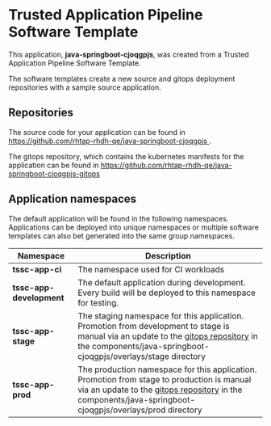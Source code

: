 # Trusted Application Pipeline Software Template

This application, **java-springboot-cjoqgpjs**, was created from a Trusted Application Pipeline Software Template.

The software templates create a new source and gitops deployment repositories with a sample source application. 

## Repositories

The source code for your application can be found in [https://github.com/rhtap-rhdh-qe/java-springboot-cjoqgpjs ](https://github.com/rhtap-rhdh-qe/java-springboot-cjoqgpjs ).
 
The gitops repository, which contains the kubernetes manifests for the application can be found in 
[https://github.com/rhtap-rhdh-qe/java-springboot-cjoqgpjs-gitops ](https://github.com/rhtap-rhdh-qe/java-springboot-cjoqgpjs-gitops ) 

## Application namespaces 

The default application will be found in the following namespaces. Applications can be deployed into unique namespaces or multiple software templates can also bet generated into the same group namespaces.  

|  Namespace   |  Description   |  
| -------- | -------- |
| **tssc-app-ci** | The namespace used for CI workloads |
| **tssc-app-development** | The default application during development. Every build will be deployed to this namespace for testing. |
| **tssc-app-stage** | The staging namespace for this application. Promotion from development to stage is manual via an update to the [gitops repository](https://github.com/rhtap-rhdh-qe/java-springboot-cjoqgpjs-gitops ) in the components/java-springboot-cjoqgpjs/overlays/stage directory |
| **tssc-app-prod** | The production namespace for this application. Promotion from stage to production is manual via an update to the [gitops repository](https://github.com/rhtap-rhdh-qe/java-springboot-cjoqgpjs-gitops ) in the components/java-springboot-cjoqgpjs/overlays/prod directory |